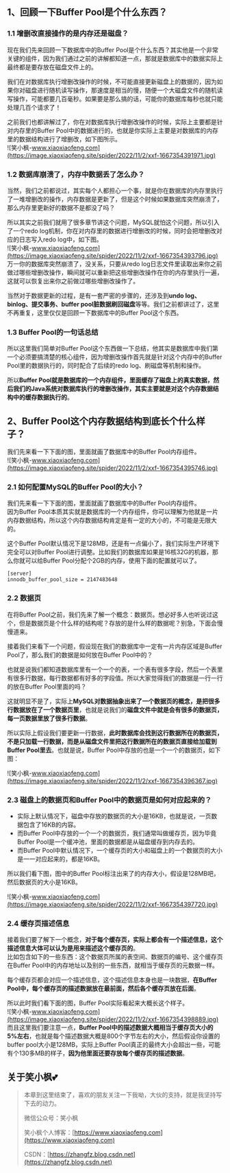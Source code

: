 
## 1、回顾一下Buffer Pool是个什么东西？ #

### 1.1 增删改直接操作的是内存还是磁盘？ ##

现在我们先来回顾一下数据库中的Buffer Pool是个什么东西？其实他是一个非常关键的组件，因为我们通过之前的讲解都知道一点，那就是数据库中的数据实际上最终都是要存放在磁盘文件上的。

我们在对数据库执行增删改操作的时候，不可能直接更新磁盘上的数据的，因为如果你对磁盘进行随机读写操作，那速度是相当的慢，随便一个大磁盘文件的随机读写操作，可能都要几百毫秒。如果要是那么搞的话，可能你的数据库每秒也就只能处理几百个请求了！

之前我们也都讲解过了，你在对数据库执行增删改操作的时候，实际上主要都是针对内存里的Buffer Pool中的数据进行的，也就是你实际上主要是对数据库的内存里的数据结构进行了增删改，如下图所示。  
![笑小枫-www.xiaoxiaofeng.com](https://image.xiaoxiaofeng.site/spider/2022/11/2/xxf-1667354391971.jpg)

### 1.2 数据库崩溃了，内存中数据丢了怎么办？ ##

当然，我们之前都说过，其实每个人都担心一个事，就是你在数据库的内存里执行了一堆增删改的操作，内存数据是更新了，但是这个时候如果数据库突然崩溃了，那么内存里更新好的数据不是都没了吗？

所以其实之前我们就用了很多章节讲这个问题，MySQL就怕这个问题，所以引入了一个redo log机制，你在对内存里的数据进行增删改的时候，同时会把增删改对应的日志写入redo log中，如下图。  
![笑小枫-www.xiaoxiaofeng.com](https://image.xiaoxiaofeng.site/spider/2022/11/2/xxf-1667354393796.jpg)  
万一你的数据库突然崩溃了，没关系，只要从redo log日志文件里读取出来你之前做过哪些增删改操作，瞬间就可以重新把这些增删改操作在你的内存里执行一遍，这就可以恢复出来你之前做过哪些增删改操作了。

当然对于数据更新的过程，是有一套严密的步骤的，还涉及到**undo log、binlog、提交事务、buffer pool脏数据刷回磁盘**等等。我们之前都讲过了，这里不再重复，这里仅仅是回顾一下数据库中的Buffer Pool这个东西。

### 1.3 Buffer Pool的一句话总结 ##

所以这里我们简单对Buffer Pool这个东西做一下总结，他其实是数据库中我们第一个必须要搞清楚的核心组件，因为增删改操作首先就是针对这个内存中的Buffer Pool里的数据执行的，同时配合了后续的redo log、刷磁盘等机制和操作。

所以**Buffer Pool就是数据库的一个内存组件，里面缓存了磁盘上的真实数据，然后我们的Java系统对数据库执行的增删改操作，其实主要就是对这个内存数据结构中的缓存数据执行的**。

## 2、Buffer Pool这个内存数据结构到底长个什么样子？ #

我们先来看一下下面的图，里面就画了数据库中的Buffer Pool内存组件。  
![笑小枫-www.xiaoxiaofeng.com](https://image.xiaoxiaofeng.site/spider/2022/11/2/xxf-1667354395746.jpg)

### 2.1 如何配置MySQL的Buffer Pool的大小？ ##

我们先来看一下下面的图，里面就画了数据库中的Buffer Pool内存组件。  
因为Buffer Pool本质其实就是数据库的一个内存组件，你可以理解为他就是一片内存数据结构，所以这个内存数据结构肯定是有一定的大小的，不可能是无限大的。

这个Buffer Pool默认情况下是128MB，还是有一点偏小了，我们实际生产环境下完全可以对Buffer Pool进行调整。比如我们的数据库如果是16核32G的机器，那么你就可以给Buffer Pool分配个2GB的内存，使用下面的配置就可以了。

    [server]
    innodb_buffer_pool_size = 2147483648

### 2.2 数据页 ##

在将Buffer Pool之前，我们先来了解一个概念：数据页。想必好多人也听说过这个，但是数据页是个什么样的结构呢？存放的是什么样的数据呢？别急，下面会慢慢道来。

接着我们来看下一个问题，假设现在我们的数据库中一定有一片内存区域是Buffer Pool了，那么我们的数据是如何放在Buffer Pool中的？

也就是说我们都知道数据库里有一个一个的表，一个表有很多字段，然后一个表里有很多行数据，每行数据都有好多的字段值。所以大家觉得我们的数据是一行一行的放在Buffer Pool里面的吗？

这就明显不是了，实际上**MySQL对数据抽象出来了一个数据页的概念，是把很多行数据放在了一个数据页里**，也就是说我们的**磁盘文件中就是会有很多的数据页，每一页数据里放了很多行数据**。

所以实际上假设我们要更新一行数据，**此时数据库会找到这行数据所在的数据页，不是只加载一行数据，而是从磁盘文件里把这行数据所在的数据页直接给加载到Buffer Pool里去**。也就是说，Buffer Pool中存放的也是一个一个的数据页，如下图：

![笑小枫-www.xiaoxiaofeng.com](https://image.xiaoxiaofeng.site/spider/2022/11/2/xxf-1667354396367.jpg)

### 2.3 磁盘上的数据页和Buffer Pool中的数据页是如何对应起来的？ ##

 *  实际上默认情况下，磁盘中存放的数据页的大小是16KB，也就是说，一页数据包含了16KB的内容。
 *  而Buffer Pool中存放的一个一个的数据页，我们通常叫做缓存页，因为毕竟Buffer Pool是一个缓冲池，里面的数据都是从磁盘缓存到内存去的。
 *  而Buffer Pool中默认情况下，一个缓存页的大小和磁盘上的一个数据页的大小是一一对应起来的，都是16KB。

所以我们看下图，图中的Buffer Pool标注出来了的内存大小，假设是128MB吧，然后数据页的大小是16KB。

![笑小枫-www.xiaoxiaofeng.com](https://image.xiaoxiaofeng.site/spider/2022/11/2/xxf-1667354397720.jpg)

### 2.4 缓存页描述信息 ##

接着我们要了解下一个概念，**对于每个缓存页，实际上都会有一个描述信息，这个描述信息大体可以认为是用来描述这个缓存页的**。  
比如包含如下的一些东西：这个数据页所属的表空间、数据页的编号、这个缓存页在Buffer Pool中的内存地址以及别的一些东西，就相当于缓存页的元数据一样。

每个缓存页都会对应一个描述信息，这个描述信息本身也是一块数据，**在Buffer Pool中，每个缓存页的描述数据放在最前面，然后各个缓存页放在后面**。

所以此时我们看下面的图，Buffer Pool实际看起来大概长这个样子。  
![笑小枫-www.xiaoxiaofeng.com](https://image.xiaoxiaofeng.site/spider/2022/11/2/xxf-1667354398889.jpg)  
而且这里我们要注意一点，**Buffer Pool中的描述数据大概相当于缓存页大小的5%左右**，也就是每个描述数据大概是800个字节左右的大小，然后假设你设置的buffer pool大小是128MB，实际上Buffer Pool真正的最终大小会超出一些，可能有个130多MB的样子，**因为他里面还要存放每个缓存页的描述数据**。

## 关于笑小枫💕

> 本章到这里结束了，喜欢的朋友关注一下我呦，大伙的支持，就是我坚持写下去的动力。
>
> 微信公众号：笑小枫
>
> 笑小枫个人博客：[https://www.xiaoxiaofeng.com](https://www.xiaoxiaofeng.com)
>
> CSDN：[https://zhangfz.blog.csdn.net](https://zhangfz.blog.csdn.net)